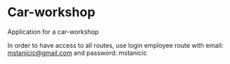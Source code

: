 # Car-workshop
Application for a car-workshop

In order to have access to all routes, use login employee route with email: mstanicic@gmail.com and password: mstanicic
